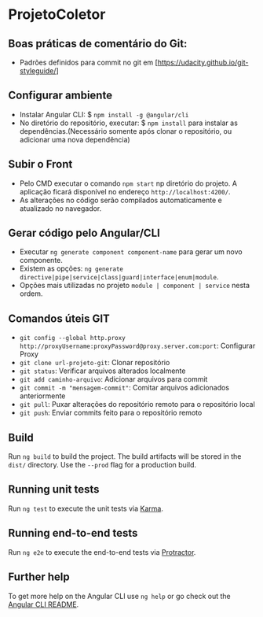 # ProjetoColetor

## Boas práticas de comentário do Git:

- Padrões definidos para commit no git em [https://udacity.github.io/git-styleguide/]

## Configurar ambiente

- Instalar Angular CLI: $ `npm install -g @angular/cli`
- No diretório do repositório, executar: $ `npm install` para instalar as dependências.(Necessário somente após clonar o repositório, ou adicionar uma nova dependência)

## Subir o Front

- Pelo CMD executar o comando `npm start` np diretório do projeto. A aplicação ficará disponível no endereço `http://localhost:4200/`.
- As alterações no código serão compilados automaticamente e atualizado no navegador.

## Gerar código pelo Angular/CLI

- Executar `ng generate component component-name` para gerar um novo componente. 
- Existem as opções: `ng generate directive|pipe|service|class|guard|interface|enum|module`.
- Opções mais utilizadas no projeto `module | component | service` nesta ordem.

## Comandos úteis GIT
- `git config --global http.proxy http://proxyUsername:proxyPassword@proxy.server.com:port`: Configurar Proxy
- `git clone url-projeto-git`: Clonar repositório
- `git status`: Verificar arquivos alterados localmente
- `git add caminho-arquivo`: Adicionar arquivos para commit
- `git commit -m "mensagem-commit"`: Comitar arquivos adicionados anteriormente
- `git pull`: Puxar alterações do repositório remoto para o repositório local
- `git push`: Enviar commits feito para o repositório remoto

## Build

Run `ng build` to build the project. The build artifacts will be stored in the `dist/` directory. Use the `--prod` flag for a production build.

## Running unit tests

Run `ng test` to execute the unit tests via [Karma](https://karma-runner.github.io).

## Running end-to-end tests

Run `ng e2e` to execute the end-to-end tests via [Protractor](http://www.protractortest.org/).

## Further help

To get more help on the Angular CLI use `ng help` or go check out the [Angular CLI README](https://github.com/angular/angular-cli/blob/master/README.md).